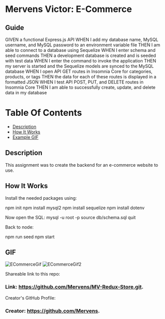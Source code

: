 # Mervens Victor: E-Commerce

## Guide
GIVEN a functional Express.js API
WHEN I add my database name, MySQL username, and MySQL password to an environment variable file
THEN I am able to connect to a database using Sequelize
WHEN I enter schema and seed commands
THEN a development database is created and is seeded with test data
WHEN I enter the command to invoke the application
THEN my server is started and the Sequelize models are synced to the MySQL database
WHEN I open API GET routes in Insomnia Core for categories, products, or tags
THEN the data for each of these routes is displayed in a formatted JSON
WHEN I test API POST, PUT, and DELETE routes in Insomnia Core
THEN I am able to successfully create, update, and delete data in my database

# Table Of Contents
- [Description](#description)
- [How It Works](#how-it-works)
- [Example GIF](#gif)

## Description  
This assignment was to create the backend for an e-commerce website to use.

## How It Works  

Install the needed packages using:

npm init
npm install mysql2
npm install sequelize
npm install dotenv

Now open the SQL:
mysql -u root -p
source db/schema.sql
quit

Back to node:

npm run seed
npm start

## GIF  
![ECommerceGif](https://user-images.githubusercontent.com/82620500/z132426153-80bc3172-2c03-48e2-b31a-c4b966b5036d.gif)
![ECommerceGif2](https://user-images.githubusercontent.com/82620500/132426155-6b66c82a-446f-4351-9a80-a5b35e90a0ad.gif)

Shareable link to this repo:  

### Link: **https://github.com/Mervens/MV-Redux-Store.git.**  

Creator's GitHub Profile:  

### Creator: **https://github.com/Mervens.**


